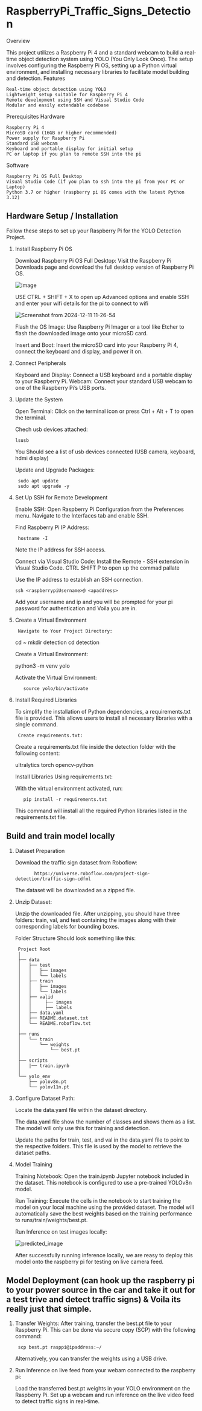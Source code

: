 # RaspberryPi_Traffic_Signs_Detection
Overview

This project utilizes a Raspberry Pi 4 and a standard webcam to build a real-time object detection system using YOLO (You Only Look Once). The setup involves configuring the Raspberry Pi OS, setting up a Python virtual environment, and installing necessary libraries to facilitate model building and detection.
Features

    Real-time object detection using YOLO
    Lightweight setup suitable for Raspberry Pi 4
    Remote development using SSH and Visual Studio Code
    Modular and easily extendable codebase

Prerequisites
Hardware

    Raspberry Pi 4
    MicroSD card (16GB or higher recommended)
    Power supply for Raspberry Pi
    Standard USB webcam
    Keyboard and portable display for initial setup
    PC or laptop if you plan to remote SSH into the pi

Software

    Raspberry Pi OS Full Desktop
    Visual Studio Code (if you plan to ssh into the pi from your PC or Laptop)
    Python 3.7 or higher (raspberry pi OS comes with the latest Python 3.12)

## Hardware Setup / Installation

Follow these steps to set up your Raspberry Pi for the YOLO Detection Project.
1. Install Raspberry Pi OS

    Download Raspberry Pi OS Full Desktop:
        Visit the Raspberry Pi Downloads page and download the full desktop version of Raspberry Pi OS.
   
   ![image](https://github.com/user-attachments/assets/e7fdf186-5cd4-4a05-957e-85ffc49688a3)

    USE CTRL + SHIFT + X to open up Advanced options and enable SSH and enter your wifi details for the pi to connect to wifi
   
    ![Screenshot from 2024-12-11 11-26-54](https://github.com/user-attachments/assets/904d6a14-2625-40b1-9498-ea531fecffd8)



    Flash the OS Image:
        Use Raspberry Pi Imager or a tool like Etcher to flash the downloaded image onto your microSD card.
  
    Insert and Boot:
        Insert the microSD card into your Raspberry Pi 4, connect the keyboard and display, and power it on.

2. Connect Peripherals

    Keyboard and Display: Connect a USB keyboard and a portable display to your Raspberry Pi.
    Webcam: Connect your standard USB webcam to one of the Raspberry Pi’s USB ports.


3. Update the System

    Open Terminal:
        Click on the terminal icon or press Ctrl + Alt + T to open the terminal.

   Chech usb devices attached:

       lsusb
   
   You Should see a list of usb devices connected (USB camera, keyboard, hdmi display)

    Update and Upgrade Packages:

        sudo apt update
        sudo apt upgrade -y


4. Set Up SSH for Remote Development

    Enable SSH:
        Open Raspberry Pi Configuration from the Preferences menu.
        Navigate to the Interfaces tab and enable SSH.

    Find Raspberry Pi IP Address:

        hostname -I

   Note the IP address for SSH access.

   Connect via Visual Studio Code:
   Install the Remote - SSH extension in Visual Studio Code.
   CTRL SHIFT P to open up the commad pallate 
   
   Use the IP address to establish an SSH connection.

       ssh <raspberrypiUsername>@ <apaddress>

   Add your username and ip and you will be prompted for your pi password for authentication and Voila you are in.

5. Create a Virtual Environment
    
        Navigate to Your Project Directory:
    
      cd ~
      mkdir detection
      cd detection
      
      Create a Virtual Environment:
      
      python3 -m venv yolo
      
      Activate the Virtual Environment:
      
          source yolo/bin/activate
    
6. Install Required Libraries
    
   To simplify the installation of Python dependencies, a requirements.txt file is provided. This allows users to install all necessary libraries with a single command.
    
        Create requirements.txt:
    
   Create a requirements.txt file inside the detection folder with the following content:
    
      ultralytics
      torch
      opencv-python
      
      Install Libraries Using requirements.txt:
      
      With the virtual environment activated, run:
      
          pip install -r requirements.txt
      
     This command will install all the required Python libraries listed in the requirements.txt file.

## Build and train model locally 
  1. Dataset Preparation
  
      
     Download the traffic sign dataset from Roboflow: 
    
                https://universe.roboflow.com/project-sign-detection/traffic-sign-cdfml
            
     The dataset will be downloaded as a zipped file.
  
  2. Unzip Dataset:
     
      Unzip the downloaded file. After unzipping, you should have three folders: train, val, and test containing the images along with their corresponding labels for bounding boxes.


      Folder Structure Should look something like this:
    
          Project Root
          │
          ├── data
          │   ├── test
          │   │   ├── images
          │   │   └── labels
          │   ├── train
          │   │   ├── images
          │   │   └── labels
          │   ├── valid
          │   │     ├── images
          │   │     ├── labels
          │   ├── data.yaml
          │   ├── README.dataset.txt
          │   └── README.roboflow.txt
          │
          ├── runs
          │   └── train
          │       └── weights
          │           └── best.pt
          │
          ├── scripts
          │   |── train.ipynb
          │
          └── yolo_env
              ├── yolov8n.pt
              └── yolov11n.pt

      
  
  4. Configure Dataset Path:
     
        Locate the data.yaml file within the dataset directory.

        The data.yaml file show the number of classes and shows them as a list. The model will only use this for training and detection.
         
        Update the paths for train, test, and val in the data.yaml file to point to the respective folders. This file is used by the model to retrieve the dataset paths.
  
  6. Model Training
  
      Training Notebook:
            Open the train.ipynb Jupyter notebook included in the dataset. This notebook is configured to use a pre-trained YOLOv8n model.
      
      Run Training:
            Execute the cells in the notebook to start training the model on your local machine using the provided dataset.
            The model will automatically save the best weights based on the training performance to runs/train/weights/best.pt.

      Run Inference on test images locally:

     ![predicted_image](https://github.com/user-attachments/assets/938ee75b-d269-45bb-b7f9-99c9c37da864)

      After successfully running inference locally, we are reasy to deploy this model onto the raspberry pi for testing on live camera feed.

         

## Model Deployment (can hook up the raspberry pi to your power source in the car and take it out for a test trive and detect traffic signs) & Voila its really just that simple.

  1. Transfer Weights:
      After training, transfer the best.pt file to your Raspberry Pi. This can be done via secure copy (SCP) with the following command:

          scp best.pt rasppi@ipaddress:~/

      Alternatively, you can transfer the weights using a USB drive.

  2. Run Inference on live feed from your webam connected to the raspberry pi:
    
        Load the transferred best.pt weights in your YOLO environment on the Raspberry Pi.
        Set up a webcam and run inference on the live video feed to detect traffic signs in real-time.
